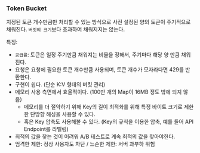 ### Token Bucket
지정된 토큰 개수만큼만 처리할 수 있는 방식으로 사전 설정된 양의 토큰이 주기적으로 채워진다. `버킷의 크기`보다 초과하여 채워지지는 않는다.

특징:
- `공급률`: 토큰은 일정 주기만큼 채워지는 비율을 정해서, 주기마다 해당 양 만큼 채워진다.
- 요청은 요청에 필요한 토큰 개수만큼 사용되며, 토큰 개수가 모자라다면 429를 반환한다.
- 구현이 쉽다. (단순 K:V 형태의 버킷 관리)
- 메모리 사용 측면에서 효율적이다. (100만 개의 Map이 16MB 정도 밖에 되지 않음)
    - 메모리를 더 절약하기 위해 Key의 길이 최적화를 위해 특정 바이트 크기로 제한한 단방향 해싱을 사용할 수 있다.
    - 혹은 Key 압축도 사용해볼 수 있다. (Key의 규칙을 이용한 압축, 예를 들어 API Endpoint를 라벨링)
- 최적의 값을 찾는 것이 어려워 A/B 테스트로 계속 최적의 값을 찾아야한다. 
- 엄격한 제한: 정상 사용자도 차단 / 느슨한 제한: 서버 과부하 위험